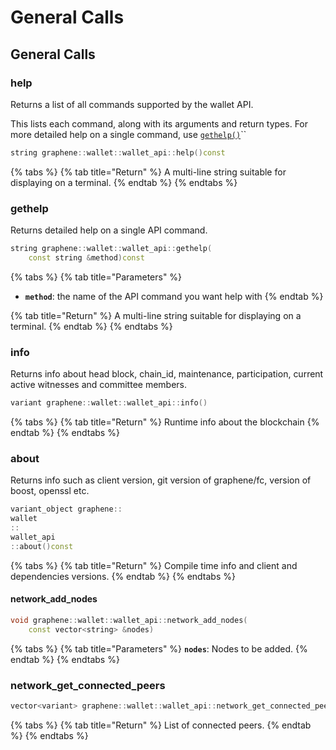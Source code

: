 # General Calls

## General Calls

### help

Returns a list of all commands supported by the wallet API.

This lists each command, along with its arguments and return types. For more detailed help on a single command, use [`gethelp()`](general-calls.md#gethelp)\`\`

```cpp
string graphene::wallet::wallet_api::help()const
```

{% tabs %}
{% tab title="Return" %}
A multi-line string suitable for displaying on a terminal.
{% endtab %}
{% endtabs %}

### gethelp

Returns detailed help on a single API command.

```cpp
string graphene::wallet::wallet_api::gethelp(
    const string &method)const
```

{% tabs %}
{% tab title="Parameters" %}
* **`method`**: the name of the API command you want help with
{% endtab %}

{% tab title="Return" %}
A multi-line string suitable for displaying on a terminal.
{% endtab %}
{% endtabs %}

### info

Returns info about head block, chain\_id, maintenance, participation, current active witnesses and committee members.

```cpp
variant graphene::wallet::wallet_api::info()
```

{% tabs %}
{% tab title="Return" %}
Runtime info about the blockchain
{% endtab %}
{% endtabs %}

### about

Returns info such as client version, git version of graphene/fc, version of boost, openssl etc.

```cpp
variant_object graphene::
wallet
::
wallet_api
::about()const
```

{% tabs %}
{% tab title="Return" %}
Compile time info and client and dependencies versions.
{% endtab %}
{% endtabs %}

#### network\_add\_nodes

```cpp
void graphene::wallet::wallet_api::network_add_nodes(
    const vector<string> &nodes)
```

{% tabs %}
{% tab title="Parameters" %}
**`nodes`**: Nodes to be added.
{% endtab %}
{% endtabs %}

### network\_get\_connected\_peers

```cpp
vector<variant> graphene::wallet::wallet_api::network_get_connected_peers()
```

{% tabs %}
{% tab title="Return" %}
List of connected peers.
{% endtab %}
{% endtabs %}

